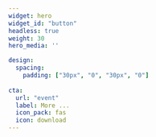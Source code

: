 ```yaml
---
widget: hero
widget_id: "button"
headless: true  
weight: 30
hero_media: ''

design:
  spacing:
    padding: ["30px", "0", "30px", "0"]
    
cta:
  url: "event"
  label: More ...
  icon_pack: fas
  icon: download
---
```

